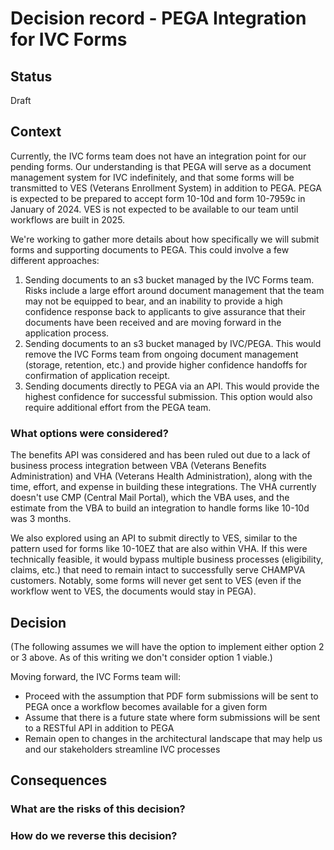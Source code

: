 
# Decision record - PEGA Integration for IVC Forms

## Status

Draft

## Context

Currently, the IVC forms team does not have an integration point for our pending forms. Our understanding is that PEGA will serve as a document management system for IVC indefinitely, and that some forms will be transmitted to VES (Veterans Enrollment System) in addition to PEGA. PEGA is expected to be prepared to accept form 10-10d and form 10-7959c in January of 2024. VES is not expected to be available to our team until workflows are built in 2025.

We're working to gather more details about how specifically we will submit forms and supporting documents to PEGA. This could involve a few different approaches:
1. Sending documents to an s3 bucket managed by the IVC Forms team. Risks include a large effort around document management that the team may not be equipped to bear, and an inability to provide a high confidence response back to applicants to give assurance that their documents have been received and are moving forward in the application process. 
2. Sending documents to an s3 bucket managed by IVC/PEGA. This would remove the IVC Forms team from ongoing document management (storage, retention, etc.) and provide higher confidence handoffs for confirmation of application receipt.
3. Sending documents directly to PEGA via an API. This would provide the highest confidence for successful submission. This option would also require additional effort from the PEGA team.

### What options were considered?

The benefits API was considered and has been ruled out due to a lack of business process integration between VBA (Veterans Benefits Administration) and VHA (Veterans Health Administration), along with the time, effort, and expense in building these integrations. The VHA currently doesn't use CMP (Central Mail Portal), which the VBA uses, and the estimate from the VBA to build an integration to handle forms like 10-10d was 3 months.

We also explored using an API to submit directly to VES, similar to the pattern used for forms like 10-10EZ that are also within VHA. If this were technically feasible, it would bypass multiple business processes (eligibility, claims, etc.) that need to remain intact to successfully serve CHAMPVA customers. Notably, some forms will never get sent to VES (even if the workflow went to VES, the documents would stay in PEGA). 

## Decision

(The following assumes we will have the option to implement either option 2 or 3 above. As of this writing we don't consider option 1 viable.)

Moving forward, the IVC Forms team will:
- Proceed with the assumption that PDF form submissions will be sent to PEGA once a workflow becomes available for a given form
- Assume that there is a future state where form submissions will be sent to a RESTful API in addition to PEGA
- Remain open to changes in the architectural landscape that may help us and our stakeholders streamline IVC processes

## Consequences

### What are the risks of this decision?

### How do we reverse this decision?
